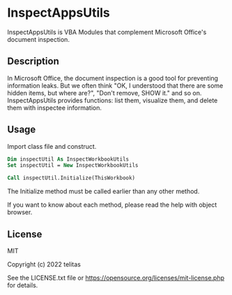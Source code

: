 # InspectAppsUtils

InspectAppsUtils is VBA Modules that complement Microsoft Office's document inspection.

## Description

In Microsoft Office, the document inspection is a good tool for preventing information leaks. But we often think "OK, I understood that there are some hidden items, but where are?", "Don't remove, SHOW it." and so on.
InspectAppsUtils provides functions: list them, visualize them, and delete them with inspectee information.

## Usage

Import class file and construct.

```vb
Dim inspectUtil As InspectWorkbookUtils
Set inspectUtil = New InspectWorkbookUtils

Call inspectUtil.Initialize(ThisWorkbook) 
```

The Initialize method must be called earlier than any other method.

If you want to know about each method, please read the help with object browser.

## License

MIT

Copyright (c) 2022 telitas

See the LICENSE.txt file or https://opensource.org/licenses/mit-license.php for details.
